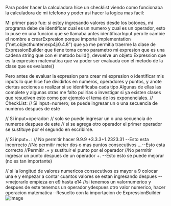 Para poder hacer la calculadora hice un checklist viendo como funcionaba la calculadora de mi telefono y poder asi hacer la logica mas facil: 

Mi primer paso fue: si estoy ingresando valores desde los botones, mi programa debe de identificar cual es un numero y cual es un operador, esto lo puse en una funcion que se llamaba antes identificarInput
pero le cambie el nombre a crearExpresion porque importe implementation ("net.objecthunter:exp4j:0.4.8") que ya me permitia traerme la clase de ExpressionBuilder  que tiene toma como parametro
mi expresion que es una cadena string que con el metodo build(), devuelve un objeto Expression que es la expresion matematica que va poder ser evaluada con el 
metodo de la clase que es evaluate()

Pero antes de evaluar la expresion para crear mi expresion o identificar mis inputs lo que hice fue dividirlos en numeros, operadores y puntos, y anote ciertas acciones a realizar si se identificaba cada tipo
Algunas de ellas las complete y algunas otras me falto pulirlas o investigar si ya existen clases que resuelven esto como por ejemplo el tema de los exponenciales.
// CheckList:
// Si input=numero; se puede ingresar un o una secuencia de numeros despues de este

// Si input=operador:
// solo se puede ingresar un o una secuencia de numeros despues de este
// si se agrega otro operador el primer operador se sustituye por el segundo en escribirse.

// Si input=. :
// No permitir hacer 9.9.9 +3.3.3+1.2323.31 --Esto esta incorrecto
//No permitir meter dos o mas puntos consecutivos ...--Esto esta correcto
//Permitir .+ y sustituir el punto por el operador
//No permitir  ingresar un punto despues de un operador +.  --Esto esto se puede mejorar (no es tan importante)

// si la longitud de valores numericos consecutivos es mayor a 9 colocar una e y empezar a contar cuantos valores se estan ingresando despues -->mejorarlo empieza en e9 hasta e14
//si tenemos un valornumerico y despues de este tenemos un operador ydespues otro valor numerico, hacer operacion matematica--Resuelto con la importacion de ExpressionBuilder![image](https://github.com/user-attachments/assets/5a536915-f520-4bcd-9745-09fac3391dbf)
